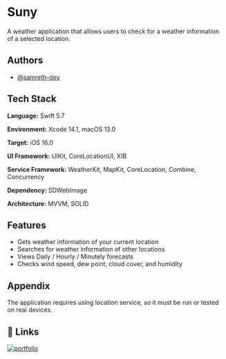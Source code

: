 
# Suny

A weather application that allows users to check for a weather information of a selected location.


## Authors

- [@samreth-dev](https://www.github.com/samreth-dev)


## Tech Stack

**Language:** Swift 5.7

**Environment:** Xcode 14.1, macOS 13.0

**Target:** iOS 16.0

**UI Framework:** UIKit, CoreLocationUI, XIB

**Service Framework:** WeatherKit, MapKit, CoreLocation, Combine, Concurrency

**Dependency:** SDWebImage

**Architecture:** MVVM, SOLID



## Features

- Gets weather information of your current location
- Searches for weather information of other locations
- Views Daily / Hourly / Minutely forecasts
- Checks wind speed, dew point, cloud cover, and humidity





## Appendix

The application requires using location service, so it must be run or tested on real devices.


## 🔗 Links
[![portfolio](https://img.shields.io/badge/my_portfolio-000?style=for-the-badge&logo=ko-fi&logoColor=white)](https://www.samreth.dev/suny-app)

